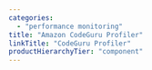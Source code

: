 ```yaml
---
categories:
  - "performance monitoring"
title: "Amazon CodeGuru Profiler"
linkTitle: "CodeGuru Profiler"
productHierarchyTier: "component"
---
```

